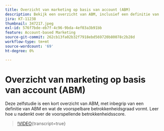 ```yaml
---
title: Overzicht van marketing op basis van account (ABM)
description: Bekijk een overzicht van ABM, inclusief een definitie van ABM en wat de voorspellende betrokkenheidsgraad vormt. Leer hoe u nadenkt over de voorspellende betrokkenheidsscore.
jira: KT-11238
thumbnail: 347217.jpeg
exl-id: 576f7bde-eb7f-4c96-9bda-4ef03a3b91bb
feature: Account-based Marketing
source-git-commit: 262cb13fa02b32f7918ebd569720b80078c2b28d
workflow-type: tm+mt
source-wordcount: '69'
ht-degree: 0%

---
```


# Overzicht van marketing op basis van account (ABM)

Deze zelfstudie is een kort overzicht van ABM, met inbegrip van een definitie van ABM en wat de voorspelbare betrokkenheidsgraad vormt. Leer hoe u nadenkt over de voorspellende betrokkenheidsscore.

>[!VIDEO](https://video.tv.adobe.com/v/347217/?learn=on){transcript=true}
